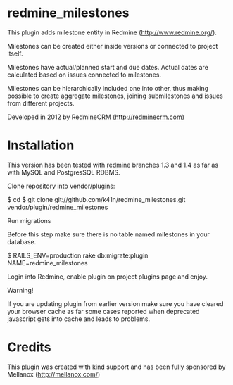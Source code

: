 redmine_milestones
==================

This plugin adds milestone entity in Redmine (http://www.redmine.org/).

Milestones can be created either inside versions or connected to project itself.

Milestones have actual/planned start and due dates. Actual dates are calculated based on
issues connected to milestones.

Milestones can be hierarchically included one into other, thus making possible to create aggregate milestones, joining
submilestones and issues from different projects.

Developed in 2012 by RedmineCRM (http://redminecrm.com)

Installation
============

This version has been tested with redmine branches 1.3 and 1.4 as far as with MySQL and PostgresSQL RDBMS.

Clone repository into vendor/plugins:

$ cd <your redmine root directory>
$ git clone git://github.com/k41n/redmine_milestones.git vendor/plugin/redmine_milestones

Run migrations

Before this step make sure there is no table named milestones in your database.

$ RAILS_ENV=production rake db:migrate:plugin NAME=redmine_milestones

Login into Redmine, enable plugin on project plugins page and enjoy.

Warning!

If you are updating plugin from earlier version make sure you have cleared your browser cache as far
some cases reported when deprecated javascript gets into cache and leads to problems.

Credits
=======

This plugin was created with kind support and has been fully sponsored by Mellanox (http://mellanox.com/)




